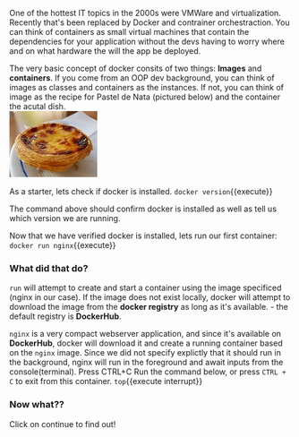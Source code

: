 One of the hottest IT topics in the 2000s were VMWare and virtualization. 
Recently that's been replaced by Docker and contrainer orchestraction. 
You can think of containers as small virtual machines that contain the dependencies for your application without the devs having to worry where and on what hardware the will the app be deployed.

The very basic concept of docker consits of two things: <b>Images</b> and <b>containers</b>.
If you come from an OOP dev background, you can think of images as classes and containers as the instances.
If not, you can think of image as the recipe for Pastel de Nata (pictured below) and the container the acutal dish.
<br/>
![](assets/pastel.jpg)


As a starter, lets check if docker is installed.
`docker version`{{execute}}

The command above should confirm docker is installed as well as tell us which version we are running.



Now that we have verified docker is installed, lets run our first container:
`docker run nginx`{{execute}}


<h3>What did that do?</h3>

`run` will attempt to create and start a container using the image specificed (nginx in our case). If the image does
not exist locally, docker will attempt to download the image from the <b>docker registry</b> as long as it's available. - the default registry is <b>DockerHub</b>.

`nginx` is a very compact webserver application, and since it's available on <b>DockerHub</b>, docker will download it and create a running container based on the `nginx` image. Since we did not specify explictly that it should run in the background, nginx will run in the foreground and await inputs from the console(terminal). Press CTRL+C
Run the command below, or press `CTRL + C` to exit from this container.
`top`{{execute interrupt}}



<h3>Now what??</h3>

Click on continue to find out!
